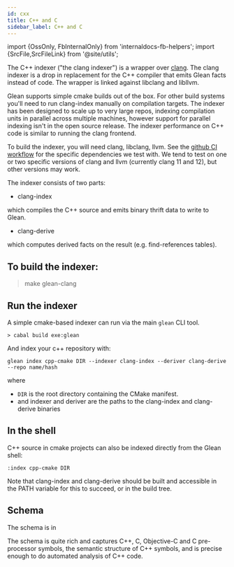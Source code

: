 ```yaml
---
id: cxx
title: C++ and C
sidebar_label: C++ and C
---
```


import {OssOnly, FbInternalOnly} from 'internaldocs-fb-helpers';
import {SrcFile,SrcFileLink} from '@site/utils';

The C++ indexer ("the clang indexer") is a wrapper over
[clang](https://clang.llvm.org/). The clang indexer is a drop in replacement
for the C++ compiler that emits Glean facts instead of code. The wrapper is
linked against libclang and libllvm.

Glean supports simple cmake builds out of the box. For other build systems
you'll need to run clang-index manually on compilation targets. The indexer has
been designed to scale up to very large repos, indexing compilation units in
parallel across multiple machines, however support for parallel indexing isn't
in the open source release. The indexer performance on C++ code is similar to
running the clang frontend.

To build the indexer, you will need clang, libclang, llvm. See the
[github CI
workflow](https://github.com/facebookincubator/Glean/blob/main/.github/workflows/ci.yml)
for the specific dependencies we test with. We tend to test on one or two
specific versions of clang and llvm (currently clang 11 and 12), but other
versions may work.

The indexer consists of two parts:

- clang-index

which compiles the C++ source and emits binary thrift data to write to Glean.

- clang-derive

which computes derived facts on the result (e.g. find-references tables).

## To build the indexer:

> make glean-clang

## Run the indexer

A simple cmake-based indexer can run via the main `glean` CLI tool.

```
> cabal build exe:glean
```

And index your c++ repository with:
```
glean index cpp-cmake DIR --indexer clang-index --deriver clang-derive --repo name/hash
```

where

* `DIR` is the root directory containing the CMake manifest.
* and indexer and deriver are the paths to the clang-index and clang-derive binaries

## In the shell

C++ source in cmake projects can also be indexed directly from the Glean shell:

```
:index cpp-cmake DIR
```

Note that clang-index and clang-derive should be built and accessible in the
PATH variable for this to succeed, or in the build tree.

## Schema

The schema is in <SrcFile file="glean/schema/source/cxx1.angle" />

The schema is quite rich and captures C++, C, Objective-C and C pre-processor
symbols, the semantic structure of C++ symbols, and is precise enough to do
automated analysis of C++ code.
